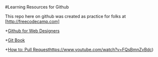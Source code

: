 #Learning Resources for Github

This repo here on github was created as practice for folks at [http://freecodecamp.com]

+[Github for Web Designers](http://www.lynda.com/GitHub-tutorials/GitHub-Web-Designers/162276-2.html)

+[Git Book](http://git-scm.com/book/en/v2)

+[How to: Pull Request](9)https://www.youtube.com/watch?v=FQsBmnZvBdc)